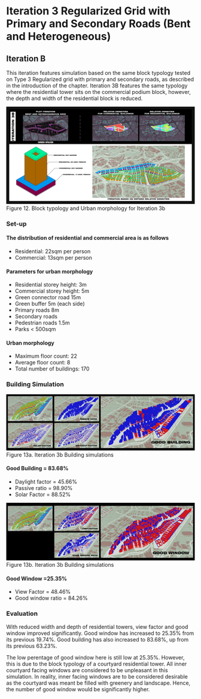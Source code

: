 # Iteration 3 Regularized Grid with Primary and Secondary Roads (Bent and Heterogeneous)

## Iteration B
This iteration features simulation based on the same block typology tested on Type 3 Regularized grid with primary and secondary roads, as described in the introduction of the chapter. Iteration 3B features the same typology where the residential tower sits on the commercial podium block, however, the depth and width of the residential block is reduced.


![Figure 12. Block typology and Urban morphology for Iteration 3b](./imgs/iteration_3bv2.png)
Figure 12. Block typology and Urban morphology for Iteration 3b

### Set-up
#### The distribution of residential and commercial area is as follows
* Residential: 22sqm per person
* Commercial: 13sqm per person 
#### Parameters for urban morphology
* Residential storey height: 3m
* Commercial storey height: 5m
* Green connector road 15m
* Green buffer 5m (each side)
* Primary roads 8m
* Secondary roads
* Pedestrian roads 1.5m
* Parks < 500sqm
#### Urban morphology
* Maximum floor count: 22
* Average floor count: 8
* Total number of buildings: 170

### Building Simulation

![Figure 13. Iteration 3b Building simulations](./imgs/eval_3bgb.png)
Figure 13a. Iteration 3b Building simulations

#### Good Building = 83.68%
* Daylight factor = 45.66%
* Passive ratio = 98.90%
* Solar Factor = 88.52% 

![Figure 13. Iteration 3b Building simulations](./imgs/eval_3bgw.png)
Figure 13b. Iteration 3b Building simulations

#### Good Window =25.35%
* View Factor = 48.46%
* Good window ratio = 84.26%


### Evaluation
With reduced width and depth of residential towers, view factor and good window improved significantly. Good window has increased to 25.35% from its previous 19.74%. Good building has also increased to 83.68%, up from its previous 63.23%.

The low perentage of good window here is still low at 25.35%. However, this is due to the block typology of a courtyard residential tower. All inner courtyard facing windows are considered to be unpleasant in this simulation. In reality, inner facing windows are to be considered desirable as the courtyard was meant be filled with greenery and landscape. Hence, the number of good window would be significantly higher.

